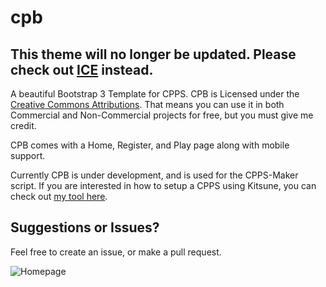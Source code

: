 # cpb

## This theme will no longer be updated. Please check out [ICE](https://github.com/amusingthrone/ice) instead.

  A beautiful Bootstrap 3 Template for CPPS. CPB is Licensed under the [Creative Commons Attributions](https://creativecommons.org/licenses/by/4.0/legalcode). That means you can use it in both Commercial and Non-Commercial projects for free, but you must give me credit.
  
  CPB comes with a Home, Register, and Play page along with mobile support.
  
  Currently CPB is under development, and is used for the CPPS-Maker script. If you are interested in how to setup a CPPS using Kitsune, you can check out [my tool here](https://github.com/AmusingThrone/kitsune-auto-setup/).
  
## Suggestions or Issues? 

  Feel free to create an issue, or make a pull request. 

![Homepage](http://i.imgur.com/3ylbHjo.jpg)
